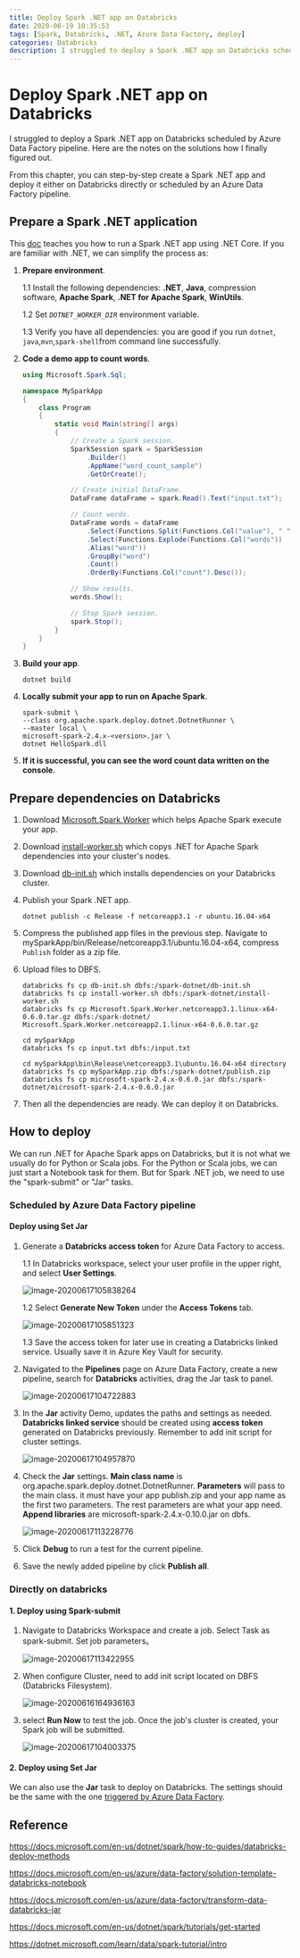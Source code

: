 ```yaml
---
title: Deploy Spark .NET app on Databricks
date: 2020-06-19 10:35:53
tags: [Spark, Databricks, .NET, Azure Data Factory, deploy]
categories: Databricks
description: I struggled to deploy a Spark .NET app on Databricks scheduled by Azure Data Factory pipeline. Here are the notes on the solutions how I finally figured out. From this chapter, you can step-by-step create a Spark .NET app and deploy it either on Databricks directly or scheduled by an Azure Data Factory pipeline.
---
```


# Deploy Spark .NET app on Databricks

I struggled to deploy a Spark .NET app on Databricks scheduled by Azure Data Factory pipeline. Here are the notes on the solutions how I finally figured out. 

From this chapter, you can step-by-step create a Spark .NET app and deploy it either on Databricks directly or scheduled by an Azure Data Factory pipeline.

## Prepare a Spark .NET application

This [doc](https://docs.microsoft.com/en-us/dotnet/spark/tutorials/get-started) teaches you how to run a Spark .NET app using .NET Core. If you are familiar with .NET, we can simplify the process as:

1. **Prepare environment**.

   1.1 Install the following dependencies: **.NET**, **Java**, compression software, **Apache Spark**, **.NET for Apache Spark**, **WinUtils**.

   1.2 Set *`DOTNET_WORKER_DIR`* environment variable.

   1.3 Verify you have all dependencies: you are good if you run `dotnet`, `java`,`mvn`,`spark-shell`from command line successfully.

2. **Code a demo app to count words**.

   ```c#
   using Microsoft.Spark.Sql;
   
   namespace MySparkApp
   {
       class Program
       {
           static void Main(string[] args)
           {
               // Create a Spark session.
               SparkSession spark = SparkSession
                   .Builder()
                   .AppName("word_count_sample")
                   .GetOrCreate();
   
               // Create initial DataFrame.
               DataFrame dataFrame = spark.Read().Text("input.txt");
   
               // Count words.
               DataFrame words = dataFrame
                   .Select(Functions.Split(Functions.Col("value"), " ").Alias("words"))
                   .Select(Functions.Explode(Functions.Col("words"))
                   .Alias("word"))
                   .GroupBy("word")
                   .Count()
                   .OrderBy(Functions.Col("count").Desc());
   
               // Show results.
               words.Show();
   
               // Stop Spark session.
               spark.Stop();
           }
       }
   }
   ```

   

3. **Build your app**.

   ```
   dotnet build
   ```

4. **Locally submit your app to run on Apache Spark**.

   ```
   spark-submit \
   --class org.apache.spark.deploy.dotnet.DotnetRunner \
   --master local \
   microsoft-spark-2.4.x-<version>.jar \
   dotnet HelloSpark.dll
   ```

5. **If it is successful, you can see the word count data written on the console**.

## Prepare dependencies on Databricks

1. Download [Microsoft.Spark.Worker](https://github.com/dotnet/spark/releases/download/v0.6.0/Microsoft.Spark.Worker.netcoreapp2.1.linux-x64-0.6.0.tar.gz) which helps Apache Spark execute your app.

2. Download [install-worker.sh](https://github.com/sugartxy/Spark/blob/master/dotnet/deployment/install-worker.sh) which copys .NET for Apache Spark dependencies into your cluster's nodes.

3. Download [db-init.sh](https://github.com/sugartxy/Spark/blob/master/dotnet/deployment/db-init.sh) which installs dependencies on your Databricks cluster.

4. Publish your Spark .NET app.

   ```
   dotnet publish -c Release -f netcoreapp3.1 -r ubuntu.16.04-x64
   ```

5. Compress the published app files in the previous step. Navigate to mySparkApp/bin/Release/netcoreapp3.1/ubuntu.16.04-x64, compress `Publish` folder as a zip file.

6. Upload files to DBFS.

   ```
   databricks fs cp db-init.sh dbfs:/spark-dotnet/db-init.sh
   databricks fs cp install-worker.sh dbfs:/spark-dotnet/install-worker.sh
   databricks fs cp Microsoft.Spark.Worker.netcoreapp3.1.linux-x64-0.6.0.tar.gz dbfs:/spark-dotnet/   Microsoft.Spark.Worker.netcoreapp2.1.linux-x64-0.6.0.tar.gz
   
   cd mySparkApp
   databricks fs cp input.txt dbfs:/input.txt
   
   cd mySparkApp\bin\Release\netcoreapp3.1\ubuntu.16.04-x64 directory
   databricks fs cp mySparkApp.zip dbfs:/spark-dotnet/publish.zip
   databricks fs cp microsoft-spark-2.4.x-0.6.0.jar dbfs:/spark-dotnet/microsoft-spark-2.4.x-0.6.0.jar
   ```

   

7. Then all the dependencies are ready. We can deploy it on Databricks.

## How to deploy

We can run .NET for Apache Spark apps on Databricks, but it is not what we usually do for Python or Scala jobs. For the Python or Scala jobs, we can just start a Notebook task for them. But for Spark .NET job, we need to use the "spark-submit" or "Jar" tasks. 

### Scheduled by Azure Data Factory pipeline

#### Deploy using Set Jar

1. Generate a **Databricks access token** for Azure Data Factory to access. 

   1.1 In Databricks workspace, select your user profile in the upper right, and select  **User Settings**.

   ![image-20200617105838264](/images/image-20200617105838264.png)

   1.2 Select **Generate New Token** under the **Access Tokens** tab.

   ![image-20200617105851323](/images/image-20200617105851323.png)

   1.3 Save the access token for later use in creating a Databricks linked service. Usually save it in Azure Key Vault for security.

2. Navigated to the **Pipelines** page on Azure Data Factory, create a new pipeline, search for **Databricks** activities, drag the Jar task to panel.

   ![image-20200617104722883](/images/image-20200617104722883.png)

3. In the **Jar** activity Demo, updates the paths and settings as needed. **Databricks linked service** should be created using **access token** generated on Databricks previously. Remember to add init script for cluster settings.

   ![image-20200617104957870](/images/image-20200617104957870.png)

4. Check the **Jar** settings. **Main class name** is org.apache.spark.deploy.dotnet.DotnetRunner. **Parameters** will pass to the main class. it must have your app publish.zip and your app name as the first two parameters. The rest parameters are what your app need. **Append libraries** are microsoft-spark-2.4.x-0.10.0.jar on dbfs.

   ![image-20200617113228776](/images/image-20200617113228776.png)

5. Click **Debug** to run a test for the current pipeline.

6. Save the newly added pipeline by click **Publish all**.

### Directly on databricks

#### 1. Deploy using Spark-submit

1. Navigate to Databricks Workspace and create a job. Select Task as spark-submit. Set job parameters。

   ![image-20200617113422955](/images/image-20200617113422955.png)

2. When configure Cluster, need to add init script located on DBFS (Databricks Filesystem).

   ![image-20200616164936163](/images/image-20200616164936163.png)

3. select **Run Now** to test the job. Once the job's cluster is created, your Spark job will be submitted.

   ![image-20200617104003375](/images/image-20200617104003375.png)

#### 2. Deploy using Set Jar

We can also use the **Jar** task to deploy on Databricks. The settings should be the same with the one [triggered by Azure Data Factory](#deploy-using-set-jar).

## Reference

https://docs.microsoft.com/en-us/dotnet/spark/how-to-guides/databricks-deploy-methods

https://docs.microsoft.com/en-us/azure/data-factory/solution-template-databricks-notebook

https://docs.microsoft.com/en-us/azure/data-factory/transform-data-databricks-jar

https://docs.microsoft.com/en-us/dotnet/spark/tutorials/get-started

https://dotnet.microsoft.com/learn/data/spark-tutorial/intro